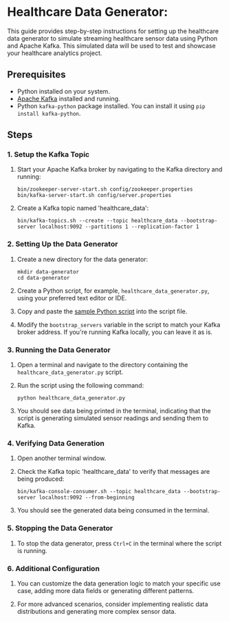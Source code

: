 # Healthcare Data Generator:

This guide provides step-by-step instructions for setting up the healthcare data generator to simulate streaming healthcare sensor data using Python and Apache Kafka. This simulated data will be used to test and showcase your healthcare analytics project.

## Prerequisites

- Python installed on your system.
- [Apache Kafka](https://kafka.apache.org/) installed and running.
- Python `kafka-python` package installed. You can install it using `pip install kafka-python`.

## Steps

### 1. Setup the Kafka Topic

1. Start your Apache Kafka broker by navigating to the Kafka directory and running:
   ```shell
   bin/zookeeper-server-start.sh config/zookeeper.properties
   bin/kafka-server-start.sh config/server.properties
   ```

2. Create a Kafka topic named 'healthcare_data':
   ```shell
   bin/kafka-topics.sh --create --topic healthcare_data --bootstrap-server localhost:9092 --partitions 1 --replication-factor 1
   ```

### 2. Setting Up the Data Generator

1. Create a new directory for the data generator:
   ```shell
   mkdir data-generator
   cd data-generator
   ```

2. Create a Python script, for example, `healthcare_data_generator.py`, using your preferred text editor or IDE.

3. Copy and paste the [sample Python script](data-generator/healthcare_data_generator.py) into the script file.

4. Modify the `bootstrap_servers` variable in the script to match your Kafka broker address. If you're running Kafka locally, you can leave it as is.

### 3. Running the Data Generator

1. Open a terminal and navigate to the directory containing the `healthcare_data_generator.py` script.

2. Run the script using the following command:
   ```shell
   python healthcare_data_generator.py
   ```

3. You should see data being printed in the terminal, indicating that the script is generating simulated sensor readings and sending them to Kafka.

### 4. Verifying Data Generation

1. Open another terminal window.

2. Check the Kafka topic 'healthcare_data' to verify that messages are being produced:
   ```shell
   bin/kafka-console-consumer.sh --topic healthcare_data --bootstrap-server localhost:9092 --from-beginning
   ```

3. You should see the generated data being consumed in the terminal.

### 5. Stopping the Data Generator

1. To stop the data generator, press `Ctrl+C` in the terminal where the script is running.

### 6. Additional Configuration

1. You can customize the data generation logic to match your specific use case, adding more data fields or generating different patterns.

2. For more advanced scenarios, consider implementing realistic data distributions and generating more complex sensor data.
